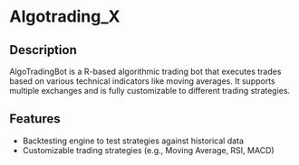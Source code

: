 # Algotrading_X

## Description
AlgoTradingBot is a R-based algorithmic trading bot that executes trades based on various technical indicators like moving averages. It supports multiple exchanges and is fully customizable to different trading strategies.

## Features
- Backtesting engine to test strategies against historical data
- Customizable trading strategies (e.g., Moving Average, RSI, MACD)
